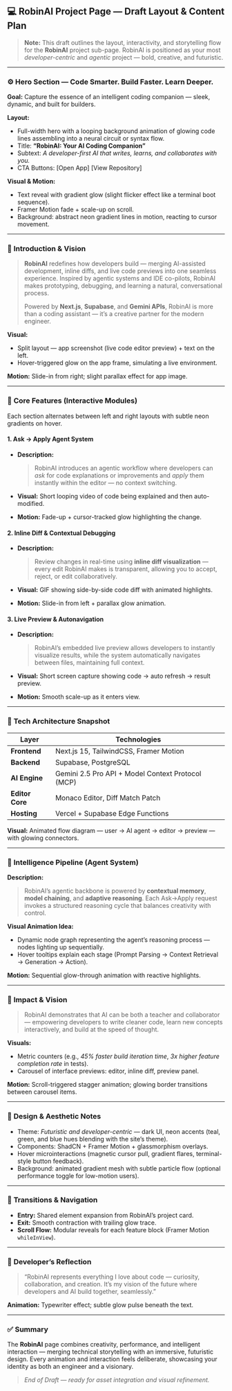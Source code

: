 ## 💻 RobinAI Project Page — Draft Layout & Content Plan

> **Note:** This draft outlines the layout, interactivity, and storytelling flow for the **RobinAI** project sub-page. RobinAI is positioned as your most *developer-centric* and *agentic* project — bold, creative, and futuristic.

---

### ⚙️ **Hero Section — Code Smarter. Build Faster. Learn Deeper.**

**Goal:** Capture the essence of an intelligent coding companion — sleek, dynamic, and built for builders.

**Layout:**

* Full-width hero with a looping background animation of glowing code lines assembling into a neural circuit or syntax flow.
* Title: **“RobinAI: Your AI Coding Companion”**
* Subtext: *A developer-first AI that writes, learns, and collaborates with you.*
* CTA Buttons: [Open App] [View Repository]

**Visual & Motion:**

* Text reveal with gradient glow (slight flicker effect like a terminal boot sequence).
* Framer Motion fade + scale-up on scroll.
* Background: abstract neon gradient lines in motion, reacting to cursor movement.

---

### 🧠 **Introduction & Vision**

> **RobinAI** redefines how developers build — merging AI-assisted development, inline diffs, and live code previews into one seamless experience. Inspired by agentic systems and IDE co-pilots, RobinAI makes prototyping, debugging, and learning a natural, conversational process.
>
> Powered by **Next.js**, **Supabase**, and **Gemini APIs**, RobinAI is more than a coding assistant — it’s a creative partner for the modern engineer.

**Visual:**

* Split layout — app screenshot (live code editor preview) + text on the left.
* Hover-triggered glow on the app frame, simulating a live environment.

**Motion:** Slide-in from right; slight parallax effect for app image.

---

### 🧩 **Core Features (Interactive Modules)**

Each section alternates between left and right layouts with subtle neon gradients on hover.

#### **1. Ask → Apply Agent System**

* **Description:**

  > RobinAI introduces an agentic workflow where developers can *ask* for code explanations or improvements and *apply* them instantly within the editor — no context switching.
* **Visual:** Short looping video of code being explained and then auto-modified.
* **Motion:** Fade-up + cursor-tracked glow highlighting the change.

#### **2. Inline Diff & Contextual Debugging**

* **Description:**

  > Review changes in real-time using **inline diff visualization** — every edit RobinAI makes is transparent, allowing you to accept, reject, or edit collaboratively.
* **Visual:** GIF showing side-by-side code diff with animated highlights.
* **Motion:** Slide-in from left + parallax glow animation.

#### **3. Live Preview & Autonavigation**

* **Description:**

  > RobinAI’s embedded live preview allows developers to instantly visualize results, while the system automatically navigates between files, maintaining full context.
* **Visual:** Short screen capture showing code → auto refresh → result preview.
* **Motion:** Smooth scale-up as it enters view.

---

### 🧱 **Tech Architecture Snapshot**

| Layer           | Technologies                                      |
| --------------- | ------------------------------------------------- |
| **Frontend**    | Next.js 15, TailwindCSS, Framer Motion            |
| **Backend**     | Supabase, PostgreSQL                              |
| **AI Engine**   | Gemini 2.5 Pro API + Model Context Protocol (MCP) |
| **Editor Core** | Monaco Editor, Diff Match Patch                   |
| **Hosting**     | Vercel + Supabase Edge Functions                  |

**Visual:** Animated flow diagram — user → AI agent → editor → preview — with glowing connectors.

---

### 🧠 **Intelligence Pipeline (Agent System)**

**Description:**

> RobinAI’s agentic backbone is powered by **contextual memory**, **model chaining**, and **adaptive reasoning**. Each Ask→Apply request invokes a structured reasoning cycle that balances creativity with control.

**Visual Animation Idea:**

* Dynamic node graph representing the agent’s reasoning process — nodes lighting up sequentially.
* Hover tooltips explain each stage (Prompt Parsing → Context Retrieval → Generation → Action).

**Motion:** Sequential glow-through animation with reactive highlights.

---

### 🎯 **Impact & Vision**

> RobinAI demonstrates that AI can be both a teacher and collaborator — empowering developers to write cleaner code, learn new concepts interactively, and build at the speed of thought.

**Visuals:**

* Metric counters (e.g., *45% faster build iteration time*, *3x higher feature completion rate* in tests).
* Carousel of interface previews: editor, inline diff, preview panel.

**Motion:** Scroll-triggered stagger animation; glowing border transitions between carousel items.

---

### 🧩 **Design & Aesthetic Notes**

* Theme: *Futuristic and developer-centric* — dark UI, neon accents (teal, green, and blue hues blending with the site’s theme).
* Components: ShadCN + Framer Motion + glassmorphism overlays.
* Hover microinteractions (magnetic cursor pull, gradient flares, terminal-style button feedback).
* Background: animated gradient mesh with subtle particle flow (optional performance toggle for low-motion users).

---

### 🔄 **Transitions & Navigation**

* **Entry:** Shared element expansion from RobinAI’s project card.
* **Exit:** Smooth contraction with trailing glow trace.
* **Scroll Flow:** Modular reveals for each feature block (Framer Motion `whileInView`).

---

### 💬 **Developer’s Reflection**

> “RobinAI represents everything I love about code — curiosity, collaboration, and creation. It’s my vision of the future where developers and AI build together, seamlessly.”

**Animation:** Typewriter effect; subtle glow pulse beneath the text.

---

### ✅ **Summary**

The **RobinAI** page combines creativity, performance, and intelligent interaction — merging technical storytelling with an immersive, futuristic design. Every animation and interaction feels deliberate, showcasing your identity as both an engineer and a visionary.

> *End of Draft — ready for asset integration and visual refinement.*
